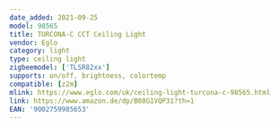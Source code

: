 ```yaml
---
date_added: 2021-09-25
model: 98565
title: TURCONA-C CCT Ceiling Light
vendor: Eglo
category: light
type: ceiling light
zigbeemodel: ['TLSR82xx']
supports: on/off, brightness, colortemp
compatible: [z2m]
mlink: https://www.eglo.com/uk/ceiling-light-turcona-c-98565.html
link: https://www.amazon.de/dp/B08G1VQP31?th=1
EAN: '9002759985653'
---
```

